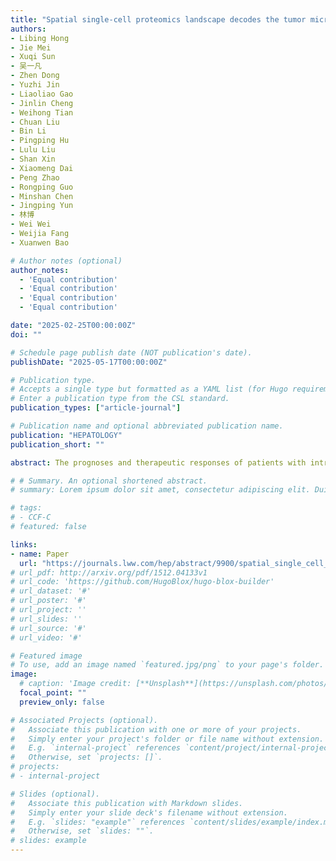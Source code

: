 ```yaml
---
title: "Spatial single-cell proteomics landscape decodes the tumor microenvironmental ecosystem of intrahepatic cholangiocarcinoma "
authors:
- Libing Hong
- Jie Mei
- Xuqi Sun
- 吴一凡
- Zhen Dong
- Yuzhi Jin
- Liaoliao Gao
- Jinlin Cheng
- Weihong Tian
- Chuan Liu
- Bin Li
- Pingping Hu
- Lulu Liu
- Shan Xin
- Xiaomeng Dai
- Peng Zhao
- Rongping Guo
- Minshan Chen
- Jingping Yun
- 林博
- Wei Wei
- Weijia Fang
- Xuanwen Bao

# Author notes (optional)
author_notes:
  - 'Equal contribution'  
  - 'Equal contribution'
  - 'Equal contribution'  
  - 'Equal contribution'

date: "2025-02-25T00:00:00Z"
doi: ""

# Schedule page publish date (NOT publication's date).
publishDate: "2025-05-17T00:00:00Z"

# Publication type.
# Accepts a single type but formatted as a YAML list (for Hugo requirements).
# Enter a publication type from the CSL standard.
publication_types: ["article-journal"]

# Publication name and optional abbreviated publication name.
publication: "HEPATOLOGY"
publication_short: ""

abstract: The prognoses and therapeutic responses of patients with intrahepatic cholangiocarcinoma (iCCA) are influenced by spatial interactions within the tumor microenvironment (TME), yet its spatial characteristics remain understudied. This study aimed to construct a comprehensive spatial atlas of iCCA using artificial intelligence-assisted spatial multiomics approaches and identify spatial features linked to prognosis and immunotherapy. By integrating data from diverse spatial multiomics technologies—including imaging mass cytometry, spatial proteomics, spatial transcriptomics, multiplex immunofluorescence, single-cell and bulk RNA/proteomics—across over 1.06 million resolved cells, we revealed that spatial topology, encompassing cellular deposition patterns, communities, and intercellular communications, strongly correlates with patient prognosis. Notably, CD163hi M2-like resident-tissue macrophages suppress antitumor immunity through direct interaction with CD8+ T cells, associating with poorer survival. We identified five spatial subtypes with distinct prognoses and proposed subtype-specific therapeutic strategies. Additionally, a spatial TME deep learning system was developed to accurately predict patient prognosis from a single 1-mm² tumor sample. This work provides foundational insights into the spatial TME ecosystem of iCCA, laying groundwork for precise patient stratification and personalized treatment development.

# # Summary. An optional shortened abstract.
# summary: Lorem ipsum dolor sit amet, consectetur adipiscing elit. Duis posuere tellus ac convallis placerat. Proin tincidunt magna sed ex sollicitudin condimentum.

# tags:
# - CCF-C
# featured: false

links:
- name: Paper
  url: "https://journals.lww.com/hep/abstract/9900/spatial_single_cell_proteomics_landscape_decodes.1179.aspx"
# url_pdf: http://arxiv.org/pdf/1512.04133v1
# url_code: 'https://github.com/HugoBlox/hugo-blox-builder'
# url_dataset: '#'
# url_poster: '#'
# url_project: ''
# url_slides: ''
# url_source: '#'
# url_video: '#'

# Featured image
# To use, add an image named `featured.jpg/png` to your page's folder. 
image:
  # caption: 'Image credit: [**Unsplash**](https://unsplash.com/photos/s9CC2SKySJM)'
  focal_point: ""
  preview_only: false

# Associated Projects (optional).
#   Associate this publication with one or more of your projects.
#   Simply enter your project's folder or file name without extension.
#   E.g. `internal-project` references `content/project/internal-project/index.md`.
#   Otherwise, set `projects: []`.
# projects:
# - internal-project

# Slides (optional).
#   Associate this publication with Markdown slides.
#   Simply enter your slide deck's filename without extension.
#   E.g. `slides: "example"` references `content/slides/example/index.md`.
#   Otherwise, set `slides: ""`.
# slides: example
---
```

<!-- 
{{% callout note %}}
Create your slides in Markdown - click the *Slides* button to check out the example.
{{% /callout %}}

Add the publication's **full text** or **supplementary notes** here. You can use rich formatting such as including [code, math, and images](https://docs.hugoblox.com/content/writing-markdown-latex/). -->
